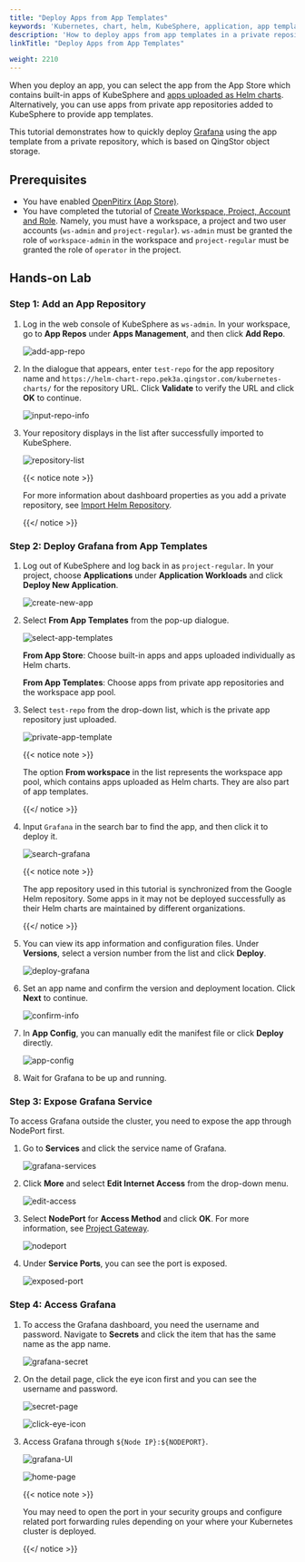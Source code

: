 ```yaml
---
title: "Deploy Apps from App Templates"
keywords: 'Kubernetes, chart, helm, KubeSphere, application, app templates'
description: 'How to deploy apps from app templates in a private repository.'
linkTitle: "Deploy Apps from App Templates"

weight: 2210
---
```


When you deploy an app, you can select the app from the App Store which contains built-in apps of KubeSphere and [apps uploaded as Helm charts](../../../workspace-administration/upload-helm-based-application/). Alternatively, you can use apps from private app repositories added to KubeSphere to provide app templates.

This tutorial demonstrates how to quickly deploy [Grafana](https://grafana.com/) using the app template from a private repository, which is based on QingStor object storage.

## Prerequisites

- You have enabled [OpenPitirx (App Store)](../../../pluggable-components/app-store).
- You have completed the tutorial of [Create Workspace, Project, Account and Role](../../../quick-start/create-workspace-and-project/). Namely, you must have a workspace, a project and two user accounts (`ws-admin` and `project-regular`). `ws-admin` must be granted the role of `workspace-admin` in the workspace and `project-regular` must be granted the role of `operator` in the project.

## Hands-on Lab

### Step 1: Add an App Repository

1. Log in the web console of KubeSphere as `ws-admin`. In your workspace, go to **App Repos** under **Apps Management**, and then click **Add Repo**.

   ![add-app-repo](/images/docs/project-user-guide/applications/deploy-apps-from-app-templates/add-app-repo.jpg)

2. In the dialogue that appears, enter `test-repo` for the app repository name and `https://helm-chart-repo.pek3a.qingstor.com/kubernetes-charts/` for the repository URL. Click **Validate** to verify the URL and click **OK** to continue.

   ![input-repo-info](/images/docs/project-user-guide/applications/deploy-apps-from-app-templates/input-repo-info.jpg)

3. Your repository displays in the list after successfully imported to KubeSphere.

   ![repository-list](/images/docs/project-user-guide/applications/deploy-apps-from-app-templates/repository-list.jpg)

   {{< notice note >}}

   For more information about dashboard properties as you add a private repository, see [Import Helm Repository](../../../workspace-administration/app-repository/import-helm-repository/).

   {{</ notice >}} 

### Step 2: Deploy Grafana from App Templates

1. Log out of KubeSphere and log back in as `project-regular`. In your project, choose **Applications** under **Application Workloads** and click **Deploy New Application**.

   ![create-new-app](/images/docs/project-user-guide/applications/deploy-apps-from-app-templates/create-new-app.jpg)

2. Select **From App Templates** from the pop-up dialogue.

   ![select-app-templates](/images/docs/project-user-guide/applications/deploy-apps-from-app-templates/select-app-templates.jpg)

   **From App Store**: Choose built-in apps and apps uploaded individually as Helm charts.

   **From App Templates**: Choose apps from private app repositories and the workspace app pool.

3. Select `test-repo` from the drop-down list, which is the private app repository just uploaded.

   ![private-app-template](/images/docs/project-user-guide/applications/deploy-apps-from-app-templates/private-app-template.jpg)

   {{< notice note >}}

   The option **From workspace** in the list represents the workspace app pool, which contains apps uploaded as Helm charts. They are also part of app templates.

   {{</ notice >}} 

4. Input `Grafana` in the search bar to find the app, and then click it to deploy it.

   ![search-grafana](/images/docs/project-user-guide/applications/deploy-apps-from-app-templates/search-grafana.jpg)

   {{< notice note >}} 

   The app repository used in this tutorial is synchronized from the Google Helm repository. Some apps in it may not be deployed successfully as their Helm charts are maintained by different organizations.

   {{</ notice >}} 

5. You can view its app information and configuration files. Under **Versions**, select a version number from the list and click **Deploy**.

   ![deploy-grafana](/images/docs/project-user-guide/applications/deploy-apps-from-app-templates/deploy-grafana.jpg)

6. Set an app name and confirm the version and deployment location. Click **Next** to continue.

   ![confirm-info](/images/docs/project-user-guide/applications/deploy-apps-from-app-templates/confirm-info.jpg)
   
7. In **App Config**, you can manually edit the manifest file or click **Deploy** directly.

   ![app-config](/images/docs/project-user-guide/applications/deploy-apps-from-app-templates/app-config.jpg)

8. Wait for Grafana to be up and running.

### Step 3: Expose Grafana Service

To access Grafana outside the cluster, you need to expose the app through NodePort first.

1. Go to **Services** and click the service name of Grafana.

   ![grafana-services](/images/docs/project-user-guide/applications/deploy-apps-from-app-templates/grafana-services.jpg)

2. Click **More** and select **Edit Internet Access** from the drop-down menu.

   ![edit-access](/images/docs/project-user-guide/applications/deploy-apps-from-app-templates/edit-access.jpg)

3. Select **NodePort** for **Access Method** and click **OK**. For more information, see [Project Gateway](../../../project-administration/project-gateway/).

   ![nodeport](/images/docs/project-user-guide/applications/deploy-apps-from-app-templates/nodeport.jpg)

4. Under **Service Ports**, you can see the port is exposed.

   ![exposed-port](/images/docs/project-user-guide/applications/deploy-apps-from-app-templates/exposed-port.jpg)

### Step 4: Access Grafana

1. To access the Grafana dashboard, you need the username and password. Navigate to **Secrets** and click the item that has the same name as the app name.

   ![grafana-secret](/images/docs/project-user-guide/applications/deploy-apps-from-app-templates/grafana-secret.jpg)

2. On the detail page, click the eye icon first and you can see the username and password.

   ![secret-page](/images/docs/project-user-guide/applications/deploy-apps-from-app-templates/secret-page.jpg)

   ![click-eye-icon](/images/docs/project-user-guide/applications/deploy-apps-from-app-templates/click-eye-icon.jpg)

2. Access Grafana through `${Node IP}:${NODEPORT}`.

   ![grafana-UI](/images/docs/project-user-guide/applications/deploy-apps-from-app-templates/grafana-UI.jpg)

   ![home-page](/images/docs/project-user-guide/applications/deploy-apps-from-app-templates/home-page.jpg)

   {{< notice note >}}

   You may need to open the port in your security groups and configure related port forwarding rules depending on your where your Kubernetes cluster is deployed.

   {{</ notice >}} 